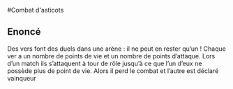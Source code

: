 #Combat d'asticots

## Enoncé

Des vers font des duels dans une arène : il ne peut en rester qu’un !
Chaque ver a un nombre de points de vie et un nombre de points d’attaque. Lors d’un match ils s’attaquent à tour de rôle jusqu’à ce que l’un d’eux ne possède plus de point de vie. Alors il perd le combat et l’autre est déclaré vainqueur

